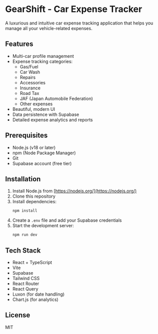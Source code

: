 # GearShift - Car Expense Tracker

A luxurious and intuitive car expense tracking application that helps you manage all your vehicle-related expenses.

## Features

- Multi-car profile management
- Expense tracking categories:
  - Gas/Fuel
  - Car Wash
  - Repairs
  - Accessories
  - Insurance
  - Road Tax
  - JAF (Japan Automobile Federation)
  - Other expenses
- Beautiful, modern UI
- Data persistence with Supabase
- Detailed expense analytics and reports

## Prerequisites

- Node.js (v18 or later)
- npm (Node Package Manager)
- Git
- Supabase account (free tier)

## Installation

1. Install Node.js from [https://nodejs.org/](https://nodejs.org/)
2. Clone this repository
3. Install dependencies:
   ```bash
   npm install
   ```
4. Create a `.env` file and add your Supabase credentials
5. Start the development server:
   ```bash
   npm run dev
   ```

## Tech Stack

- React + TypeScript
- Vite
- Supabase
- Tailwind CSS
- React Router
- React Query
- Luxon (for date handling)
- Chart.js (for analytics)

## License

MIT
